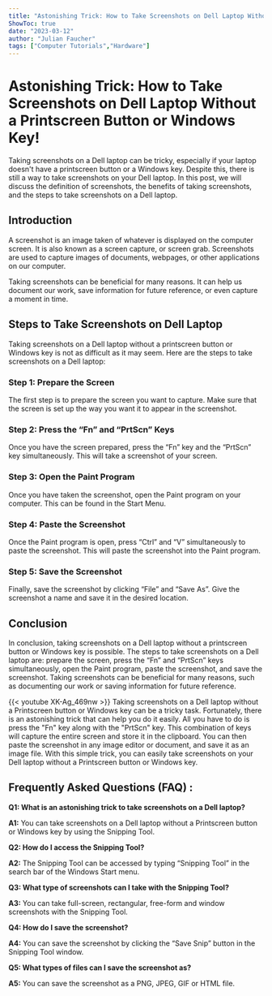 ```yaml
---
title: "Astonishing Trick: How to Take Screenshots on Dell Laptop Without a Printscreen Button or Windows Key!"
ShowToc: true 
date: "2023-03-12"
author: "Julian Faucher" 
tags: ["Computer Tutorials","Hardware"]
---
```

# Astonishing Trick: How to Take Screenshots on Dell Laptop Without a Printscreen Button or Windows Key!

Taking screenshots on a Dell laptop can be tricky, especially if your laptop doesn't have a printscreen button or a Windows key. Despite this, there is still a way to take screenshots on your Dell laptop. In this post, we will discuss the definition of screenshots, the benefits of taking screenshots, and the steps to take screenshots on a Dell laptop.

## Introduction 

A screenshot is an image taken of whatever is displayed on the computer screen. It is also known as a screen capture, or screen grab. Screenshots are used to capture images of documents, webpages, or other applications on our computer.

Taking screenshots can be beneficial for many reasons. It can help us document our work, save information for future reference, or even capture a moment in time.

## Steps to Take Screenshots on Dell Laptop 

Taking screenshots on a Dell laptop without a printscreen button or Windows key is not as difficult as it may seem. Here are the steps to take screenshots on a Dell laptop:

### Step 1: Prepare the Screen 

The first step is to prepare the screen you want to capture. Make sure that the screen is set up the way you want it to appear in the screenshot. 

### Step 2: Press the “Fn” and “PrtScn” Keys

Once you have the screen prepared, press the “Fn” key and the “PrtScn” key simultaneously. This will take a screenshot of your screen.

### Step 3: Open the Paint Program

Once you have taken the screenshot, open the Paint program on your computer. This can be found in the Start Menu.

### Step 4: Paste the Screenshot

Once the Paint program is open, press “Ctrl” and “V” simultaneously to paste the screenshot. This will paste the screenshot into the Paint program.

### Step 5: Save the Screenshot

Finally, save the screenshot by clicking “File” and “Save As”. Give the screenshot a name and save it in the desired location.

## Conclusion 

In conclusion, taking screenshots on a Dell laptop without a printscreen button or Windows key is possible. The steps to take screenshots on a Dell laptop are: prepare the screen, press the “Fn” and “PrtScn” keys simultaneously, open the Paint program, paste the screenshot, and save the screenshot. Taking screenshots can be beneficial for many reasons, such as documenting our work or saving information for future reference.

{{< youtube XK-Ag_469nw >}} 
Taking screenshots on a Dell laptop without a Printscreen button or Windows key can be a tricky task. Fortunately, there is an astonishing trick that can help you do it easily. All you have to do is press the "Fn" key along with the "PrtScn" key. This combination of keys will capture the entire screen and store it in the clipboard. You can then paste the screenshot in any image editor or document, and save it as an image file. With this simple trick, you can easily take screenshots on your Dell laptop without a Printscreen button or Windows key.

## Frequently Asked Questions (FAQ) :
**Q1: What is an astonishing trick to take screenshots on a Dell laptop?**

**A1:** You can take screenshots on a Dell laptop without a Printscreen button or Windows key by using the Snipping Tool. 

**Q2: How do I access the Snipping Tool?**

**A2:** The Snipping Tool can be accessed by typing “Snipping Tool” in the search bar of the Windows Start menu. 

**Q3: What type of screenshots can I take with the Snipping Tool?**

**A3:** You can take full-screen, rectangular, free-form and window screenshots with the Snipping Tool. 

**Q4: How do I save the screenshot?**

**A4:** You can save the screenshot by clicking the “Save Snip” button in the Snipping Tool window. 

**Q5: What types of files can I save the screenshot as?**

**A5:** You can save the screenshot as a PNG, JPEG, GIF or HTML file.




